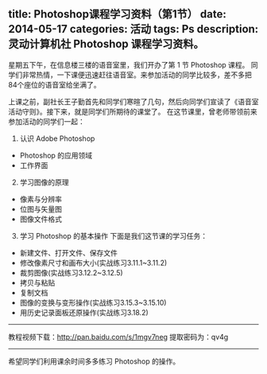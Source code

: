title: Photoshop课程学习资料（第1节）
date: 2014-05-17
categories: 活动
tags: Ps
description: 灵动计算机社 Photoshop 课程学习资料。
---

星期五下午，在信息楼三楼的语音室里，我们开办了第 1 节 Photoshop 课程。
同学们非常热情，一下课便迅速赶往语音室。来参加活动的同学比较多，差不多把84个座位的语音室给坐满了。

上课之前，副社长王子勤首先和同学们寒暄了几句，然后向同学们宣读了《语音室活动守则》。接下来，就是同学们所期待的课堂了。
在这节课里，曾老师带领前来参加活动的同学们一起：
 1. 认识 Adobe Photoshop
  * Photoshop 的应用领域
  * 工作界面
 2. 学习图像的原理
  * 像素与分辨率
  * 位图与矢量图
  * 图像文件格式
 3. 学习 Photoshop 的基本操作
  下面是我们这节课的学习任务：
  * 新建文件、打开文件、保存文件
  * 修改像素尺寸和画布大小(实战练习3.11.1~3.11.2)
  * 裁剪图像(实战练习3.12.2~3.12.5)
  * 拷贝与粘贴
  * 复制文档
  * 图像的变换与变形操作(实战练习3.15.3~3.15.10)
  * 用历史记录面板还原操作(实战练习3.18.2)

---

教程视频下载：<http://pan.baidu.com/s/1mgv7neg>
提取密码为：qv4g

---

希望同学们利用课余时间多多练习 Photoshop 的操作。